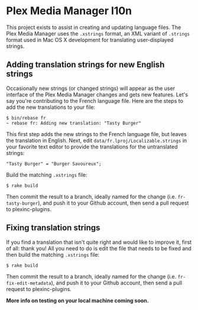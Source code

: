 Plex Media Manager l10n
=======================

This project exists to assist in creating and updating language files. The Plex Media Manager uses the `.xstrings` format, an XML variant of `.strings` format used in Mac OS X development for translating user-displayed strings.

Adding translation strings for new English strings
--------------------------------------------------

Occasionally new strings (or changed strings) will appear as the user interface of the Plex Media Manager changes and gets new features. Let's say you're contributing to the French language file. Here are the steps to add the new translations to your file:

    $ bin/rebase fr
    ~ rebase fr: Adding new translation: "Tasty Burger"

This first step adds the new strings to the French language file, but leaves the translation in English. Next, edit `data/fr.lproj/Localizable.strings` in your favorite text editor to provide the translations for the untranslated strings:

    "Tasty Burger" = "Burger Savoureux";

Build the matching `.xstrings` file:

    $ rake build

Then commit the result to a branch, ideally named for the change (i.e. `fr-tasty-burger`), and push it to your Github account, then send a pull request to plexinc-plugins.

Fixing translation strings
--------------------------

If you find a translation that isn't quite right and would like to improve it, first of all: thank you! All you need to do is edit the file that needs to be fixed and then build the matching `.xstrings` file:

    $ rake build

Then commit the result to a branch, ideally named for the change (i.e. `fr-fix-edit-metadata`), and push it to your Github account, then send a pull request to plexinc-plugins.

**More info on testing on your local machine coming soon.**